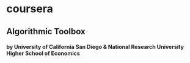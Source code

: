 # coursera
## Algorithmic Toolbox
#### by University of California San Diego & National Research University Higher School of Economics
